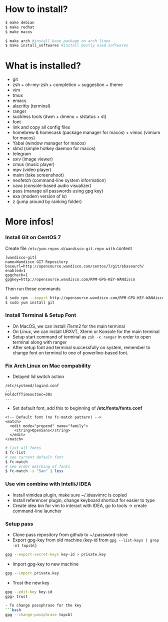 # How to install?
```bash
$ make debian
$ make redhat
$ make macos

$ make arch #install base package on arch linux
$ make install_softwares #install mostly used softwares
```
# What is installed?
- git
- zsh + oh-my-zsh + completion + suggestion + theme
- vim
- tmux
- emacs
- alacritty (terminal)
- ranger
- suckless tools (dwm + dmenu + slstatus + st)
- font
- link and copy all config files
- homebrew & homecask (package manager for macos) + vimac (vimium for macos)
- Yabai (window manager for macos)
- skhd (simple hotkey daemon for macos)
- telegram
- sxiv (image viewer)
- cmus (music player)
- mpv (video player)
- maim (take screenshoot)
- neofetch (command-line system information)
- cava (console-based audio visualizer)
- pass (manage all passwords using gpg key)
- exa (modern version of ls)
- z (jump around by ranking folder)

# More infos!
### Install Git on CentOS 7
Create file `/etc/yum.repos.d/wandisco-git.repo with` content
```
[wandisco-git]
name=Wandisco GIT Repository
baseurl=http://opensource.wandisco.com/centos/7/git/$basearch/
enabled=1
gpgcheck=1
gpgkey=http://opensource.wandisco.com/RPM-GPG-KEY-WANdisco
```
Then run these commands
``` bash
$ sudo rpm --import http://opensource.wandisco.com/RPM-GPG-KEY-WANdisco
$ sudo yum install git
```
### Install Terminal & Setup Font
- On MacOS, we can install iTerm2 for the main terminal
- On Linux, we can install URXVT, Xterm or Konsole for the main terminal
- Setup start command of terminal as `zsh -c ranger` in order to open terminal along with ranger 
- After setup font and terminal successfully on system, remember to change font on terminal to one of powerline-based font.

### Fix Arch Linux on Mac compability
- Delayed lid switch action
```
/etc/systemd/logind.conf
...
HoldoffTimeoutSec=30s
...
```
- Set default font, add this to beginning of **/etc/fonts/fonts.conf**
```
<!-- Default font (no fc-match pattern) -->
<match>
  <edit mode="prepend" name="family">
    <string>OpenSans</string>
  </edit>
</match>
```
```bash
# list all fonts
$ fc-list
# see current default font
$ fc-match
# see order matching of fonts
$ fc-match -s "San" | less
```

### Use vim combine with IntelliJ IDEA
- Install vimidea plugin, make sure ~/.ideavimrc is copied
- Install referencer plugin, change keyboard shortcut for easier to type
- Create idea bin for vim to interact with IDEA, go to tools -> create command-line launcher

### Setup pass
- Clone pass repository from github to ~/.password-store
- Export gpg-key from old machine (key-id from `gpg --list-keys | grep -n1 topcbl`)
```bash
gpg --export-secret-keys key-id > private.key
```
- Import gpg-key to new machine
```bash
gpg --import private.key
```
- Trust the new key
```bash
gpg --edit-key key-id
gpg> trust

- To change passphrase for the key
```bash
gpg --change-passphrase topcbl
```
